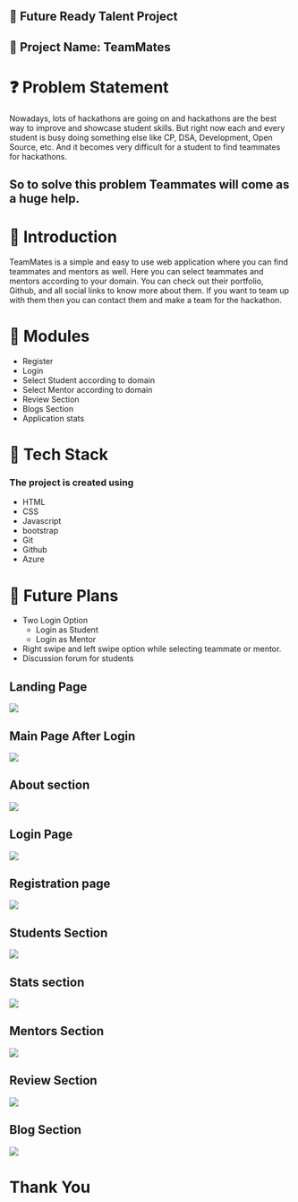 ## :dizzy: Future Ready Talent Project

## :two_women_holding_hands: Project Name: TeamMates

# :question: Problem Statement
Nowadays, lots of hackathons are going on and hackathons are the best way to improve and showcase student skills. But right now each and every student is busy doing something else like CP, DSA, Development, Open Source, etc. And it becomes very difficult for a student to find teammates for hackathons. 

## So to solve this problem Teammates will come as a huge help.

# :star2: Introduction
TeamMates is a simple and easy to use web application where you can find teammates and mentors as well. Here you can select teammates and mentors according to your domain. You can check out their portfolio, Github, and all social links to know more about them. If you want to team up with them then you can contact them and make a team for the hackathon.

# :memo: Modules

- Register
- Login 
- Select Student according to domain
- Select Mentor according to domain
- Review Section
- Blogs Section
- Application stats

# :telescope: Tech Stack

### The project is created using

- HTML
- CSS
- Javascript
- bootstrap
- Git
- Github 
- Azure

# 🚀 Future Plans

- Two Login Option
    - Login as Student
    - Login as Mentor 
- Right swipe and left swipe option while selecting teammate or mentor.
- Discussion forum for students


## Landing Page
![](webpic/one.png)

## Main Page After Login
![](webpic/two.png)


## About section
![](webpic/three.png)


## Login Page
![](webpic/nine.png)


## Registration page
![](webpic/eight.png)


## Students Section
![](webpic/four.png)

## Stats section
![](webpic/ten.png)

## Mentors Section
![](webpic/five.png)

## Review Section 
![](webpic/six.png)

## Blog Section
![](webpic/seven.png)


# Thank You
